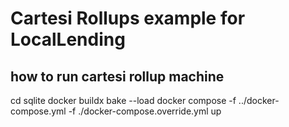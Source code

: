 # Cartesi Rollups example for LocalLending

## how to run cartesi rollup machine
cd sqlite
docker buildx bake --load
docker compose -f ../docker-compose.yml -f ./docker-compose.override.yml up